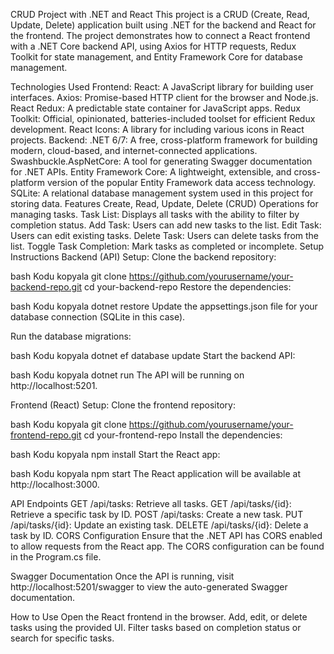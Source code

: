 CRUD Project with .NET and React
This project is a CRUD (Create, Read, Update, Delete) application built using .NET for the backend and React for the frontend. The project demonstrates how to connect a React frontend with a .NET Core backend API, using Axios for HTTP requests, Redux Toolkit for state management, and Entity Framework Core for database management.

Technologies Used
Frontend:
React: A JavaScript library for building user interfaces.
Axios: Promise-based HTTP client for the browser and Node.js.
React Redux: A predictable state container for JavaScript apps.
Redux Toolkit: Official, opinionated, batteries-included toolset for efficient Redux development.
React Icons: A library for including various icons in React projects.
Backend:
.NET 6/7: A free, cross-platform framework for building modern, cloud-based, and internet-connected applications.
Swashbuckle.AspNetCore: A tool for generating Swagger documentation for .NET APIs.
Entity Framework Core: A lightweight, extensible, and cross-platform version of the popular Entity Framework data access technology.
SQLite: A relational database management system used in this project for storing data.
Features
Create, Read, Update, Delete (CRUD) Operations for managing tasks.
Task List: Displays all tasks with the ability to filter by completion status.
Add Task: Users can add new tasks to the list.
Edit Task: Users can edit existing tasks.
Delete Task: Users can delete tasks from the list.
Toggle Task Completion: Mark tasks as completed or incomplete.
Setup Instructions
Backend (API) Setup:
Clone the backend repository:

bash
Kodu kopyala
git clone https://github.com/yourusername/your-backend-repo.git
cd your-backend-repo
Restore the dependencies:

bash
Kodu kopyala
dotnet restore
Update the appsettings.json file for your database connection (SQLite in this case).

Run the database migrations:

bash
Kodu kopyala
dotnet ef database update
Start the backend API:

bash
Kodu kopyala
dotnet run
The API will be running on http://localhost:5201.

Frontend (React) Setup:
Clone the frontend repository:

bash
Kodu kopyala
git clone https://github.com/yourusername/your-frontend-repo.git
cd your-frontend-repo
Install the dependencies:

bash
Kodu kopyala
npm install
Start the React app:

bash
Kodu kopyala
npm start
The React application will be available at http://localhost:3000.

API Endpoints
GET /api/tasks: Retrieve all tasks.
GET /api/tasks/{id}: Retrieve a specific task by ID.
POST /api/tasks: Create a new task.
PUT /api/tasks/{id}: Update an existing task.
DELETE /api/tasks/{id}: Delete a task by ID.
CORS Configuration
Ensure that the .NET API has CORS enabled to allow requests from the React app. The CORS configuration can be found in the Program.cs file.

Swagger Documentation
Once the API is running, visit http://localhost:5201/swagger to view the auto-generated Swagger documentation.

How to Use
Open the React frontend in the browser.
Add, edit, or delete tasks using the provided UI.
Filter tasks based on completion status or search for specific tasks.
